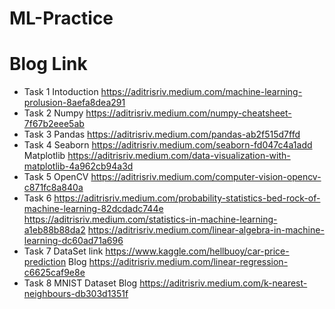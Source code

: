 # ML-Practice
# Blog Link
- Task 1 Intoduction https://aditrisriv.medium.com/machine-learning-prolusion-8aefa8dea291
- Task 2 Numpy https://aditrisriv.medium.com/numpy-cheatsheet-7f67b2eee5ab
- Task 3 Pandas https://aditrisriv.medium.com/pandas-ab2f515d7ffd
- Task 4 Seaborn https://aditrisriv.medium.com/seaborn-fd047c4a1add
        Matplotlib https://aditrisriv.medium.com/data-visualization-with-matplotlib-4a962cb94a3d
- Task 5 OpenCV https://aditrisriv.medium.com/computer-vision-opencv-c871fc8a840a
- Task 6 https://aditrisriv.medium.com/probability-statistics-bed-rock-of-machine-learning-82dcdadc744e
        https://aditrisriv.medium.com/statistics-in-machine-learning-a1eb88b88da2
        https://aditrisriv.medium.com/linear-algebra-in-machine-learning-dc60ad71a696
- Task 7 
        DataSet link https://www.kaggle.com/hellbuoy/car-price-prediction
        Blog https://aditrisriv.medium.com/linear-regression-c6625caf9e8e
- Task 8 
        MNIST Dataset
        Blog https://aditrisriv.medium.com/k-nearest-neighbours-db303d1351f
